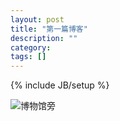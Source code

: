 ```yaml
---
layout: post
title: "第一篇博客"
description: ""
category:
tags: []
---
```

{% include JB/setup %}
<!--
![博物馆旁](http://jeremybai.github.com/images/2014-01-09-hello-world-1.jpg)
![逸夫楼前自行车](http://jeremybai.github.com/images/2014-01-09-hello-world-2.jpg)
![钟楼石柱](http://jeremybai.github.com/images/2014-01-09-hello-world-3.jpg)
-->
![博物馆旁]({{site.img_url}}/2014-01-09-hello-world-1.jpg)  